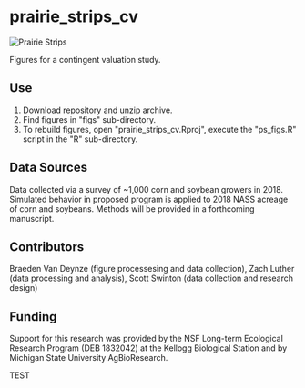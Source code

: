 # prairie_strips_cv
![Prairie Strips](https://www.nrem.iastate.edu/research/STRIPS/files/resize/page/images/tama_county_ls_de_kok-mercado-675x506.jpg)  

Figures for a contingent valuation study.
 
 ## Use
 1. Download repository and unzip archive.  
 2. Find figures in "figs" sub-directory.
 3. To rebuild figures, open "prairie_strips_cv.Rproj", execute the "ps_figs.R" script in the "R" sub-directory.

## Data Sources
Data collected via a survey of ~1,000 corn and soybean growers in 2018. Simulated behavior in proposed program is applied to 2018 NASS acreage of corn and soybeans. Methods will be provided in a forthcoming manuscript.

## Contributors
Braeden Van Deynze (figure processesing and data collection), Zach Luther (data processing and analysis), Scott Swinton (data collection and research design)

## Funding
Support for this research was provided by the NSF Long-term Ecological Research Program (DEB 1832042) at the Kellogg Biological Station and by Michigan State University AgBioResearch.


TEST